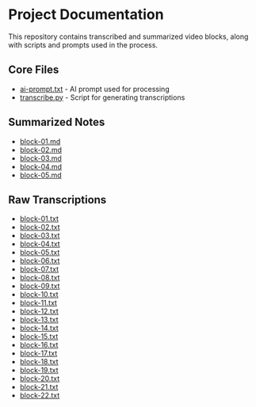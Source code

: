 # Project Documentation

This repository contains transcribed and summarized video blocks, along with scripts and prompts used in the process.

## Core Files
- [ai-prompt.txt](./ai-prompt.txt) - AI prompt used for processing  
- [transcribe.py](./transcribe.py) - Script for generating transcriptions  

## Summarized Notes
- [block-01.md](./summarized/block-01.md)  
- [block-02.md](./summarized/block-02.md)  
- [block-03.md](./summarized/block-03.md)  
- [block-04.md](./summarized/block-04.md)  
- [block-05.md](./summarized/block-05.md)  

## Raw Transcriptions
- [block-01.txt](./transcriptions/videos/block-01.txt)  
- [block-02.txt](./transcriptions/videos/block-02.txt)  
- [block-03.txt](./transcriptions/videos/block-03.txt)  
- [block-04.txt](./transcriptions/videos/block-04.txt)  
- [block-05.txt](./transcriptions/videos/block-05.txt)  
- [block-06.txt](./transcriptions/videos/block-06.txt)  
- [block-07.txt](./transcriptions/videos/block-07.txt)  
- [block-08.txt](./transcriptions/videos/block-08.txt)  
- [block-09.txt](./transcriptions/videos/block-09.txt)  
- [block-10.txt](./transcriptions/videos/block-10.txt)  
- [block-11.txt](./transcriptions/videos/block-11.txt)  
- [block-12.txt](./transcriptions/videos/block-12.txt)
- [block-13.txt](./transcriptions/videos/block-13.txt)
- [block-14.txt](./transcriptions/videos/block-14.txt)
- [block-15.txt](./transcriptions/videos/block-15.txt)
- [block-16.txt](./transcriptions/videos/block-16.txt)
- [block-17.txt](./transcriptions/videos/block-17.txt)
- [block-18.txt](./transcriptions/videos/block-18.txt)
- [block-19.txt](./transcriptions/videos/block-19.txt)
- [block-20.txt](./transcriptions/videos/block-20.txt)
- [block-21.txt](./transcriptions/videos/block-21.txt)
- [block-22.txt](./transcriptions/videos/block-22.txt)